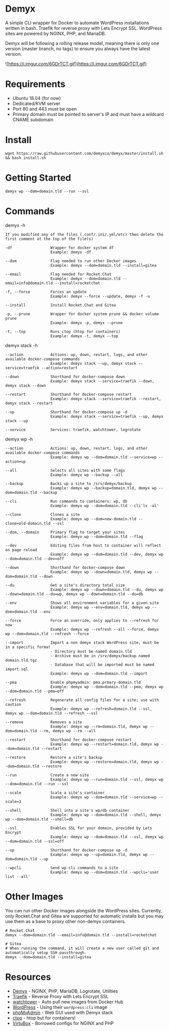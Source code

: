 # Demyx
A simple CLI wrapper for Docker to automate WordPress installations written in bash. Traefik for reverse proxy with Lets Encrypt SSL. WordPress sites are powered by NGINX, PHP, and MariaDB.

Demyx will be following a rolling release model, meaning there is only one version (master branch, no tags) to ensure you always have the latest version.

![https://i.imgur.com/6GDrTCT.gif](https://i.imgur.com/6GDrTCT.gif)

# Requirements
* Ubuntu 18.04 (for now)
* Dedicated/KVM server
* Port 80 and 443 must be open
* Primary domain must be pointed to server's IP and must have a wildcard CNAME subdomain

# Install
```
wget https://raw.githubusercontent.com/demyxco/demyx/master/install.sh && bash install.sh
```

# Getting Started
```
demyx wp --dom=domain.tld --run --ssl
```

# Commands
demyx -h
```
If you modified any of the files (.conf/.ini/.yml/etc) then delete the first comment at the top of the file(s)

-df                 Wrapper for docker system df
                    Example: demyx -df

--dom               Flag needed to run other Docker images
                    Example: demyx --dom=domain.tld --install=gitea

--email             Flag needed for Rocket.Chat
                    Example: demyx --dom=domain.tld --email=info@domain.tld --install=rocketchat

-f, --force         Forces an update
                    Example: demyx --force --update, demyx -f -u

--install           Install Rocket.Chat and Gitea

-p, --prune         Wrapper for docker system prune && docker volume prune
                    Example: demyx -p, demyx --prune

-t, --top           Runs ctop (htop for containers)
                    Example: demyx -t, demyx --top
```

demyx stack -h
```
--action            Actions: up, down, restart, logs, and other available docker-compose commands
                    Example: demyx stack --up, demyx stack --service=traefik --action=restart

--down              Shorthand for docker-compose down
                    Example: demyx stack --service=traefik --down, demyx stack --down

--restart           Shorthand for docker-compose restart
                    Example: demyx stack --service=traefik --restart, demyx stack --restart

--up                Shorthand for docker-compose up -d
                    Example: demyx stack --service=traefik --up, demyx stack --up

--service           Services: traefik, watchtower, logrotate
```

demyx wp -h
```
--action            Actions: up, down, restart, logs, and other available docker-compose commands
                    Example: demyx wp --dom=domain.tld --service=wp --action=up

--all               Selects all sites with some flags
                    Example: demyx wp --backup --all

--backup            Backs up a site to /srv/demyx/backup
                    Example: demyx wp --backup=domain.tld, demyx wp --dom=domain.tld --backup

--cli               Run commands to containers: wp, db
                    Example: demyx wp --dom=domain.tld --cli'ls -al'

--clone             Clones a site
                    Example: demyx wp --dom=new-domain.tld --clone=old-domain.tld --ssl

--dom, --domain     Primary flag to target your sites
                    Example: demyx wp --dom=domain.tld --flag

--dev               Editing files from host to container will reflect on page reload
                    Example: demyx wp --dom=domain.tld --dev, demyx wp --dom=domain.tld --dev=off

--down              Shorthand for docker-compose down
                    Example: demyx wp --down=domain.tld, demyx wp --dom=domain.tld --down

--du                Get a site's directory total size
                    Example: demyx wp --down=domain.tld --du, demyx wp --down=domain.tld --du=wp, demyx wp --down=domain.tld --du=db

--env               Shows all environment variables for a given site
                    Example: demyx wp --env=domain.tld, demyx wp --dom=domain.tld --env

--force             Force an override, only applies to --refresh for now
                    Example: demyx wp --refresh --all --force, demyx wp --dom=domain.tld --refresh --force

--import            Import a non demyx stack WordPress site, must be in a specific format
                    - Directory must be named domain.tld
                    - Archive must be in /srv/demyx/backup named domain.tld.tgz
                    - Database that will be imported must be named import.sql
                    Example: demyx wp --dom=domain.tld --import

--pma               Enable phpmyadmin: pma.prmary-domain.tld
                    Example: demyx wp --dom=domain.tld --pma, demyx wp --dom=domain.tld --pma=off

--refresh           Regenerate all config files for a site; use with caution
                    Example: demyx wp --refresh=domain.tld --ssl, demyx wp --dom=domain.tld --refresh --ssl

--remove            Removes a site
                    Example: demyx wp --rm=domain.tld, demyx wp --dom=domain.tld --rm, demyx wp --rm --all

--restart           Shorthand for docker-compose restart
                    Example: demyx wp --restart=domain.tld, demyx wp --dom=domain.tld --restart

--restore           Restore a site's backup
                    Example: demyx wp --restore=domain.tld, demyx wp --dom=domain.tld --restore

--run               Create a new site
                    Example: demyx wp --run=domain.tld --ssl, demyx wp --dom=domain.tld --run --ssl

--scale             Scale a site's container
                    Example: demyx wp --dom=domain.tld --service=wp --scale=3

--shell             Shell into a site's wp/db container
                    Example: demyx wp --dom=domain.tld --shell, demyx wp --dom=domain.tld --shell=db

--ssl               Enables SSL for your domain, provided by Lets Encrypt
                    Example: demyx wp --dom=domain.tld --ssl, demyx wp --dom=domain.tld --ssl=off

--up                Shorthand for docker-compose up -d
                    Example: demyx wp --up=domain.tld, demyx wp --dom=domain.tld --up

--wpcli             Send wp-cli commands to a site
                    Example: demyx wp --dom=domain.tld --wpcli='user list --all'
```

# Other Images
You can run other Docker images alongside the WordPress sites. Currently, only Rocket.Chat and Gitea are supported for automatic installs but you may use them as a base to proxy other non-demyx containers.

```
# Rocket.Chat
demyx --dom=domain.tld --email=info@domain.tld --install=rocketchat
```

```
# Gitea
# When running the command, it will create a new user called git and automatically setup SSH passthrough.
demyx --dom=domain.tld --install=gitea
```

# Resources
* [Demyx](https://hub.docker.com/u/demyx) - NGINX, PHP, MariaDB, Logrotate, Utilities
* [Traefik](https://hub.docker.com/_/traefik) - Reverse Proxy with Lets Encrypt SSL
* [watchtower](https://hub.docker.com/r/v2tec/watchtower) - Auto pull new images from Docker Hub
* [WordPress](https://hub.docker.com/_/wordpress) - Using their `wordpress:cli` image
* [phpMyAdmin](https://hub.docker.com/r/phpmyadmin/phpmyadmin) - Web GUI used with Demyx stack
* [ctop](https://ctop.sh) - htop but for containers!
* [VirtuBox](https://github.com/VirtuBox/ubuntu-nginx-web-server) - Borrowed configs for NGINX and PHP
